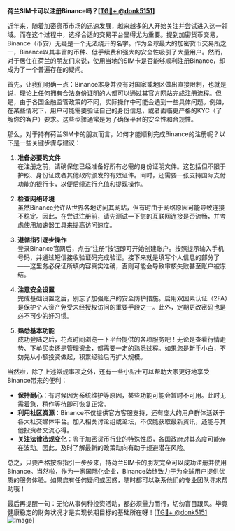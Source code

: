 **荷兰SIM卡可以注册Binance吗？[[TG💪+ @donk5151](https://t.me/s/donk5151)]**

近年来，随着加密货币市场的迅速发展，越来越多的人开始关注并尝试进入这一领域。而在这个过程中，选择合适的交易平台显得尤为重要。提到加密货币交易，Binance（币安）无疑是一个无法绕开的名字。作为全球最大的加密货币交易所之一，Binance以其丰富的币种、低手续费和强大的安全性吸引了大量用户。然而，对于居住在荷兰的朋友们来说，使用当地的SIM卡是否能够顺利注册Binance，却成为了一个普遍存在的疑问。

首先，让我们明确一点：Binance本身并没有对国家或地区做出直接限制，也就是说，理论上任何拥有合法身份证明的人都可以通过其官方网站完成注册流程。但是，由于各国金融监管政策的不同，实际操作中可能会遇到一些具体问题。例如，在某些情况下，用户可能需要验证自己的身份信息，或者面临更严格的KYC（了解你的客户）要求。这些步骤通常是为了确保平台的安全性和合规性。

那么，对于持有荷兰SIM卡的朋友而言，如何才能顺利完成Binance的注册呢？以下是一些关键步骤与建议：

1. **准备必要的文件**  
   在注册之前，请确保您已经准备好所有必需的身份证明文件。这包括但不限于护照、身份证或者其他政府颁发的有效证件。同时，还需要一张支持国际支付功能的银行卡，以便后续进行充值和提现操作。

2. **检查网络环境**  
   虽然Binance允许从世界各地访问其网站，但有时由于网络原因可能导致连接不稳定。因此，在尝试注册前，请先测试一下您的互联网连接是否流畅，并考虑使用加速器工具来提高访问速度。

3. **遵循指引逐步操作**  
   登录Binance官网后，点击“注册”按钮即可开始创建账户。按照提示输入手机号码，并通过短信接收验证码完成验证。接下来就是填写个人信息的部分了——这里务必保证所填内容真实准确，否则可能会导致审核失败甚至账户被冻结。

4. **注意安全设置**  
   完成基础设置之后，别忘了加强账户的安全防护措施。启用双因素认证（2FA）是保护个人资产免受未经授权访问的重要手段之一。此外，定期更改密码也是必不可少的好习惯。

5. **熟悉基本功能**  
   成功登陆之后，花点时间浏览一下平台提供的各项服务吧！无论是查看行情走势、下单买卖还是管理资金，都需要一定的熟悉过程。如果您是新手小白，不妨先从小额投资做起，积累经验后再扩大规模。

当然啦，除了上述常规事项之外，还有一些小贴士可以帮助大家更好地享受Binance带来的便利：

- **保持耐心**：有时候因为系统维护等原因，某些功能可能会暂时不可用。此时无需着急，稍作等待即可恢复正常。
- **利用社区资源**：Binance不仅提供官方客服支持，还有庞大的用户群体活跃于各大社交媒体平台。加入相关讨论组或论坛，不仅能获取最新资讯，还能与其他投资者交流心得。
- **关注法律法规变化**：鉴于加密货币行业的特殊性质，各国政府对其态度可能存在波动。因此，及时了解最新的政策动向有助于规避潜在风险。

总之，只要严格按照指引一步步来，持荷兰SIM卡的朋友完全可以成功注册并使用Binance。当然啦，作为一家国际化企业，Binance始终致力于为全球用户提供优质的服务体验。如果您有任何疑问或困惑，随时都可以联系他们的专业团队寻求帮助哦！

最后再提醒一句：无论从事何种投资活动，都必须量力而行，切勿盲目跟风。毕竟健康稳定的财务状况才是实现长期目标的基础所在呀！[[TG💪+ @donk5151](https://t.me/s/donk5151) ![Image](https://i.postimg.cc/rwNCRYN7/Snipaste-2025-04-30-17-27-05.png)]